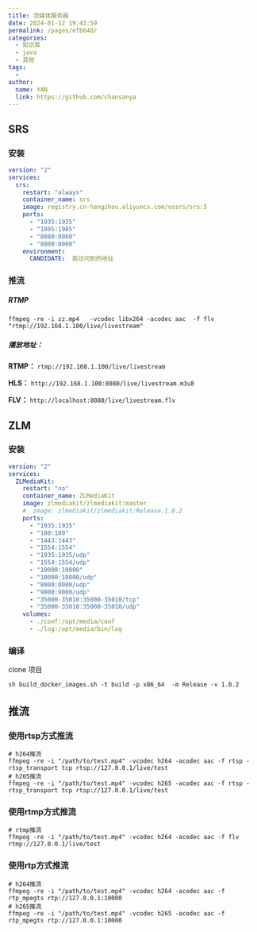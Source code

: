 ```yaml
---
title: 流媒体服务器
date: 2024-01-12 19:43:59
permalink: /pages/efb64d/
categories:
  - 知识库
  - java
  - 其他
tags:
  - 
author: 
  name: YAN
  link: https://github.com/chansanya
---
```


## SRS

### 安装
```yaml
version: "2"
services:
  srs:
    restart: "always"
    container_name: srs
    image: registry.cn-hangzhou.aliyuncs.com/ossrs/srs:5
    ports:
      - "1935:1935"
      - "1985:1985"
      - "8080:8080"
      - "8000:8000"
    environment:
      CANDIDATE:  能访问到的地址

```

### 推流

##### RTMP
```shell
ffmpeg -re -i zz.mp4   -vcodec libx264 -acodec aac  -f flv "rtmp://192.168.1.100/live/livestream"
```

##### 播放地址：
**RTMP：** `rtmp://192.168.1.100/live/livestream`

**HLS：** `http://192.168.1.100:8080/live/livestream.m3u8`

**FLV：** `http://localhost:8080/live/livestream.flv`


## ZLM

### 安装
```yaml
version: "2"
services:
  ZLMediaKit:
    restart: "no"
    container_name: ZLMediaKit
    image: zlmediakit/zlmediakit:master
    #  image: zlmediakit/zlmediakit:Release.1.0.2
    ports:
      - "1935:1935"
      - "180:180"
      - "1443:1443"
      - "1554:1554"
      - "1935:1935/udp"
      - "1554:1554/udp"
      - "10000:10000"
      - "10000:10000/udp"
      - "8000:8000/udp"
      - "9000:9000/udp"
      - "35000-35010:35000-35010/tcp"
      - "35000-35010:35000-35010/udp"
    volumes:
      - ./conf:/opt/media/conf
      - ./log:/opt/media/bin/log

```

### 编译
clone 项目
```shell
sh build_docker_images.sh -t build -p x86_64  -m Release -v 1.0.2
```

## 推流

### 使用rtsp方式推流
```shell
# h264推流
ffmpeg -re -i "/path/to/test.mp4" -vcodec h264 -acodec aac -f rtsp -rtsp_transport tcp rtsp://127.0.0.1/live/test
# h265推流
ffmpeg -re -i "/path/to/test.mp4" -vcodec h265 -acodec aac -f rtsp -rtsp_transport tcp rtsp://127.0.0.1/live/test
```

### 使用rtmp方式推流
```shell
# rtmp推流
ffmpeg -re -i "/path/to/test.mp4" -vcodec h264 -acodec aac -f flv rtmp://127.0.0.1/live/test
```

### 使用rtp方式推流

```shell
# h264推流
ffmpeg -re -i "/path/to/test.mp4" -vcodec h264 -acodec aac -f rtp_mpegts rtp://127.0.0.1:10000
# h265推流
ffmpeg -re -i "/path/to/test.mp4" -vcodec h265 -acodec aac -f rtp_mpegts rtp://127.0.0.1:10000
```
